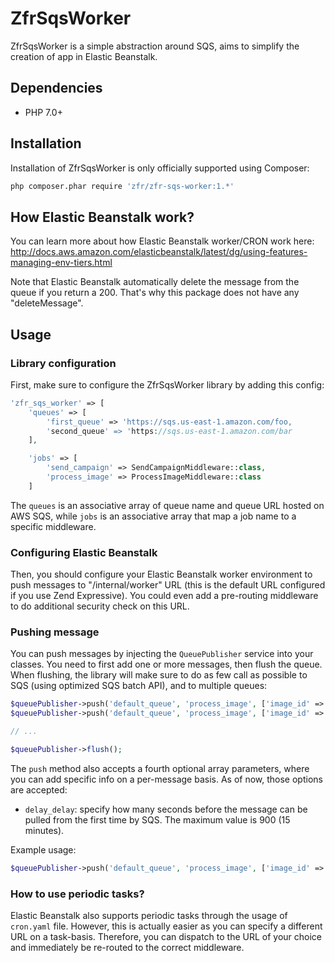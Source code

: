 ZfrSqsWorker
============

ZfrSqsWorker is a simple abstraction around SQS, aims to simplify the creation of app in Elastic Beanstalk.

## Dependencies

* PHP 7.0+

## Installation

Installation of ZfrSqsWorker is only officially supported using Composer:

```sh
php composer.phar require 'zfr/zfr-sqs-worker:1.*'
```

## How Elastic Beanstalk work?

You can learn more about how Elastic Beanstalk worker/CRON work here: http://docs.aws.amazon.com/elasticbeanstalk/latest/dg/using-features-managing-env-tiers.html

Note that Elastic Beanstalk automatically delete the message from the queue if you return a 200. That's why this package does not
have any "deleteMessage".

## Usage

### Library configuration

First, make sure to configure the ZfrSqsWorker library by adding this config:

```php
'zfr_sqs_worker' => [
    'queues' => [
        'first_queue' => 'https://sqs.us-east-1.amazon.com/foo,
        'second_queue' => 'https://sqs.us-east-1.amazon.com/bar
    ],

    'jobs' => [
        'send_campaign' => SendCampaignMiddleware::class,
        'process_image' => ProcessImageMiddleware::class
    ]
```

The `queues` is an associative array of queue name and queue URL hosted on AWS SQS, while `jobs` is an associative array that map
a job name to a specific middleware.

### Configuring Elastic Beanstalk

Then, you should configure your Elastic Beanstalk worker environment to push messages to "/internal/worker" URL (this is the
default URL configured if you use Zend Expressive). You could even add a pre-routing middleware to do additional security check
on this URL.

### Pushing message

You can push messages by injecting the `QueuePublisher` service into your classes. You need to first add one or more messages,
then flush the queue. When flushing, the library will make sure to do as few call as possible to SQS (using optimized SQS batch API),
and to multiple queues:

```php
$queuePublisher->push('default_queue', 'process_image', ['image_id' => 123]);
$queuePublisher->push('default_queue', 'process_image', ['image_id' => 456]);

// ...

$queuePublisher->flush();
```

The `push` method also accepts a fourth optional array parameters, where you can add specific info on a per-message basis. As of now,
those options are accepted:

* `delay_delay`: specify how many seconds before the message can be pulled from the first time by SQS. The maximum value is 900 (15 minutes).

Example usage:

```php
$queuePublisher->push('default_queue', 'process_image', ['image_id' => 123], ['delay_seconds' => 60]);
```

### How to use periodic tasks?

Elastic Beanstalk also supports periodic tasks through the usage of `cron.yaml` file. However, this is actually easier as you can
specify a different URL on a task-basis. Therefore, you can dispatch to the URL of your choice and immediately be re-routed to the
correct middleware.